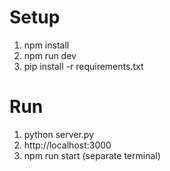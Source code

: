 # Setup
1. npm install
2. npm run dev
3. pip install -r requirements.txt

# Run
1. python server.py
2. http://localhost:3000
3. npm run start (separate terminal)